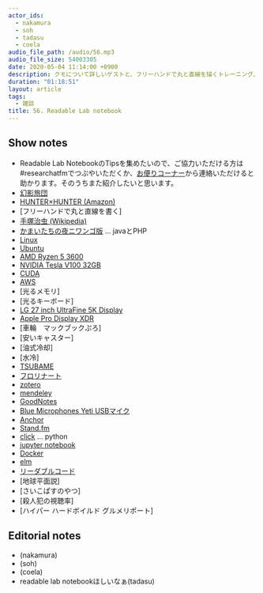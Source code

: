```yaml
---
actor_ids:
  - nakamura
  - soh
  - tadasu
  - coela
audio_file_path: /audio/56.mp3
audio_file_size: 54003305
date: 2020-05-04 11:14:00 +0900
description: クモについて詳しいゲストと、フリーハンドで丸と直線を描くトレーニング、メールで進むかまいたちの夜、自作PC、論文管理の難しさ、趣味としてのポッドキャスト、コーディング環境とデータの管理について話しました。
duration: "01:18:51"
layout: article
tags:
  - 雑談
title: 56. Readable Lab notebook
---
```


## Show notes
- Readable Lab NotebookのTipsを集めたいので、ご協力いただける方は#researchatfmでつぶやいただくか、[お便りコーナー](https://researchat.fm/form.html)から連絡いただけると助かります。そのうちまた紹介したいと思います。
- [幻影旅団](https://ja.wikipedia.org/wiki/%E5%B9%BB%E5%BD%B1%E6%97%85%E5%9B%A3)
- [HUNTER×HUNTER (Amazon)](https://www.amazon.co.jp/gp/product/B074BZ2354?tag=researchatf04-22)
- [フリーハンドで丸と直線を書く]
- [手塚治虫 (Wikipedia)](https://ja.wikipedia.org/wiki/%E6%89%8B%E5%A1%9A%E6%B2%BB%E8%99%AB)
- [かまいたちの夜ニワンゴ版](https://ja.wikipedia.org/wiki/%E3%81%8B%E3%81%BE%E3%81%84%E3%81%9F%E3%81%A1%E3%81%AE%E5%A4%9C_%E3%83%8B%E3%83%AF%E3%83%B3%E3%82%B4%E7%89%88)  ... javaとPHP
- [Linux](https://www.linux.org/)
- [Ubuntu](https://ubuntu.com/)
- [AMD Ryzen 5 3600](https://www.amazon.co.jp/A/dp/B07STGGQ18?tag=researchatf04-22)
- [NVIDIA Tesla V100 32GB](https://www.amazon.co.jp/dp/B07C5K688X?tag=researchatf04-22)
- [CUDA](https://developer.nvidia.com/cuda-downloads)
- [AWS](https://aws.amazon.com/jp/)
- [光るメモリ]
- [光るキーボード]
- [LG 27 inch UltraFine 5K Display](https://www.amazon.co.jp/dp/B07XNRFWVX?tag=researchatf04-22)
- [Apple Pro Display XDR](https://www.amazon.co.jp/dp/B082M59XZB?tag=researchatf04-22)
- [車輪　マックブックぷろ]
- [安いキャスター]
- [油式冷却]
- [水冷]
- [TSUBAME](https://www.gsic.titech.ac.jp/tsubame)
- [フロリナート](https://www.3mcompany.jp/3M/ja_JP/company-jp/all-3m-products/?N=5002385+8711017+8736409+8745514+3294803017&rt=r3)
- [zotero](https://www.zotero.org/)
- [mendeley](https://www.mendeley.com/?interaction_required=true)
- [GoodNotes](https://www.goodnotes.com/)
- [Blue Microphones Yeti USBマイク](https://www.amazon.co.jp/dp/B002VA464S?tag=researchatf04-22)
- [Anchor](https://anchor.fm/)
- [Stand.fm](https://stand.fm/)
- [click](https://click.palletsprojects.com/en/7.x/) ... python
- [jupyter notebook](https://jupyter.org/)
- [Docker](https://www.docker.com/)
- [elm](https://elm-lang.org/)
- [リーダブルコード](https://www.amazon.co.jp/dp/4873115655?tag=researchatf04-22)
- [地球平面説]
- [さいこぱすのやつ]
- [殺人犯の視聴率]
- [ハイパー ハードボイルド グルメリポート]



## Editorial notes
- (nakamura)
- (soh)
- (coela)
- readable lab notebookほしいなぁ(tadasu)
